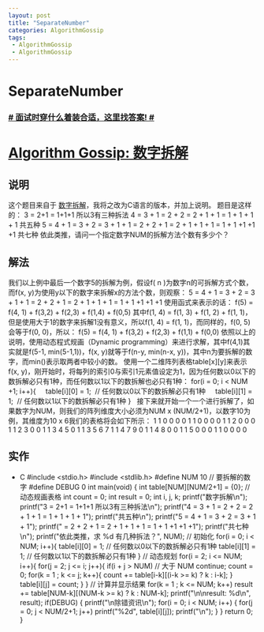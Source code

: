 ```yaml
---
layout: post
title: "SeparateNumber"
categories: AlgorithmGossip
tags: 
 - AlgorithmGossip
 - AlgorithmGossip
--- 
```


# SeparateNumber

### [# 面试时穿什么着装合适，这里找答案! #](http://taobao.esmartweb.com/man.htm)

# [Algorithm Gossip: 数字拆解]()

## 说明

这个题目来自于 [数字拆解](http://www.jsptw.com/jute/post/view?bid=5&id=8317&sty=1&tpg=1&age=0)，我将之改为C语言的版本，并加上说明。
题目是这样的：
3 = 2+1 = 1+1+1 所以3有三种拆法
4 = 3 + 1 = 2 + 2 = 2 + 1 + 1 = 1 + 1 + 1 + 1 共五种
5 = 4 + 1 = 3 + 2 = 3 + 1 + 1 = 2 + 2 + 1 = 2 + 1 + 1 + 1 = 1 + 1 +1 +1 +1
共七种
依此类推，请问一个指定数字NUM的拆解方法个数有多少个？

## 解法

我们以上例中最后一个数字5的拆解为例，假设f( n )为数字n的可拆解方式个数，而f(x, y)为使用y以下的数字来拆解x的方法个数，则观察：
5 = 4 + 1 = 3 + 2 = 3 + 1 + 1 = 2 + 2 + 1 = 2 + 1 + 1 + 1 = 1 + 1 +1 +1 +1
使用函式来表示的话：
f(5) = f(4, 1) + f(3,2) + f(2,3) + f(1,4) + f(0,5)
其中f(1, 4) = f(1, 3) + f(1, 2) + f(1, 1)，但是使用大于1的数字来拆解1没有意义，所以f(1, 4) = f(1, 1)，而同样的，f(0, 5)会等于f(0, 0)，所以：
f(5) = f(4, 1) + f(3,2) + f(2,3) + f(1,1) + f(0,0)
依照以上的说明，使用动态程式规画（Dynamic programming）来进行求解，其中f(4,1)其实就是f(5-1, min(5-1,1))，f(x, y)就等于f(n-y, min(n-x, y))，其中n为要拆解的数字，而min()表示取两者中较小的数。
使用一个二维阵列表格table[x][y]来表示f(x, y)，刚开始时，将每列的索引0与索引1元素值设定为1，因为任何数以0以下的数拆解必只有1种，而任何数以1以下的数拆解也必只有1种：
for(i = 0; i < NUM +1; i++){
    table[i][0] = 1;  // 任何数以0以下的数拆解必只有1种
    table[i][1] = 1;  // 任何数以1以下的数拆解必只有1种
}
  
接下来就开始一个一个进行拆解了，如果数字为NUM，则我们的阵列维度大小必须为NUM x (NUM/2+1)，以数字10为例，其维度为10 x 6我们的表格将会如下所示：
1 1 0 0 0 0
1 1 0 0 0 0
1 1 2 0 0 0
1 1 2 3 0 0
1 1 3 4 5 0
1 1 3 5 6 7
1 1 4 7 9 0
1 1 4 8 0 0
1 1 5 0 0 0
1 1 0 0 0 0

## 实作

* C
#include <stdio.h>
#include <stdlib.h>
#define NUM 10 // 要拆解的数字
#define DEBUG 0
int main(void) {
int table[NUM][NUM/2+1] = {0}; // 动态规画表格
int count = 0;
int result = 0;
int i, j, k;
printf("数字拆解\n");
printf("3 = 2+1 = 1+1+1 所以3有三种拆法\n");
printf("4 = 3 + 1 = 2 + 2 = 2 + 1 + 1 = 1 + 1 + 1 + 1");
printf("共五种\n");
printf("5 = 4 + 1 = 3 + 2 = 3 + 1 + 1");
printf(" = 2 + 2 + 1 = 2 + 1 + 1 + 1 = 1 + 1 +1 +1 +1");
printf("共七种\n");
printf("依此类推，求 %d 有几种拆法？", NUM);
// 初始化
for(i = 0; i < NUM; i++){
table[i][0] = 1; // 任何数以0以下的数拆解必只有1种
table[i][1] = 1; // 任何数以1以下的数拆解必只有1种
}
// 动态规划
for(i = 2; i <= NUM; i++){
for(j = 2; j <= i; j++){
if(i + j > NUM) // 大于 NUM
continue;
count = 0;
for(k = 1 ; k <= j; k++){
count += table[i-k][(i-k >= k) ? k : i-k];
}
table[i][j] = count;
}
}
// 计算并显示结果
for(k = 1 ; k <= NUM; k++)
result += table[NUM-k][(NUM-k >= k) ? k : NUM-k];
printf("\n\nresult: %d\n", result);
if(DEBUG) {
printf("\n除错资讯\n");
for(i = 0; i < NUM; i++) {
for(j = 0; j < NUM/2+1; j++)
printf("%2d", table[i][j]);
printf("\n");
}
}
return 0;
}
